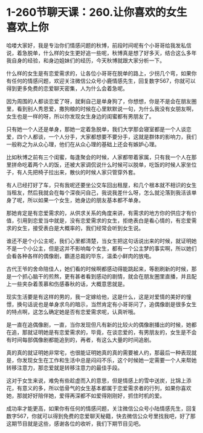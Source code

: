 # 1-260节聊天课：260.让你喜欢的女生喜欢上你

哈喽大家好，我是专治你们情感问题的秋博，前段时间呢有个小哥哥给我发私信说，着急脱单，什么样的女生更好追一些呢，秋博真是想了好多天，结合这么多年我自身的经验，和身边姐妹们的经历，今天秋博就跟大家分析一下。

什么样的女生是有恋爱需求的，让各位小哥哥在脱单的路上，少拐几个弯，如果你有任何的情感问题，欢迎关注微信公众号小鹿情感先生，回复数字567，你就可以得到更多免费的恋爱聊天密集，人为什么会着急呢。

因为周围的人都谈恋爱了呀，就剩自己是单身狗了，你想想，你是不是会在朋友圈里，看到别人秀恩爱，撒狗粮的时候在心里默默说一句，为什么我没有女朋友啊，女生也是一样的呀，所以你发现女生身边的闺蜜都有男朋友了。

只有她一个人还是单身，那她一定着急脱单，我们大学那会寝室都是一个人谈恋爱，四个人都谈，一个人分手，大家都想要不要分手，这就是群体的影响力，我们一般称之为从众心理，他们在从众心理的基础上还会有嫉妒心理。

比如秋博之前有三个闺蜜，每逢聚会的时候，人家都带着家属，只有我一个人在那里拼命吃着两个人的饭，还被大家调侃说什么时候可以脱单，吃饭的时候人家坐位子，有人先把椅子拉出来，散伙的时候人家只管穿外套。

有人已经打好了车，只有我呢还要坐公交车回出租屋，和几个根本就不相识的女生当租友，然后我就会在每个深夜问自己，我说我差什么呀，怎么就沦落到我活该单身了呢，所以如果一个女生，她身边的朋友基本都不单身。

那她肯定是有恋爱需求的，从供求关系的角度来讲，有需求的地方你的供应才有价值，引用到恋爱当中就是，没有恋爱需求的女生，拒绝表白是看心情的，有恋爱需求的女生，接受表白是大概率的，我们经常会听到女生说。

谁还不是个小公主呢，我们心里都清楚，当女生把这句话说出来的时候，就证明她不是一个小公主，但是这并不影响每个女生，都有一个公主梦的事实啊，所以她们会看各种各样的偶像剧，霸道总裁的毕东，温柔小鲜肉的放电。

古代王爷的舍命陪佳人，她们看的时候啊都感动得能跳起来，等剧刷新的时候，那是一个抓心脑干的煎熬，更有甚者看到感动的剧情，就会在朋友圈里直播，并且配上一些夹杂着羡慕和伤感春秋的话，大概意思就是。

现实生活要是有这样的男的，我一定嫁给他，这是什么，这是对爱情的美好的憧憬，换句话说也是单身求鸟的暗示，当然肯定有小哥哥问了，追偶像剧是很多女生的特点啊，这怎么确定她是否有恋爱需求呢，认真听哦。

是一直在追偶像剧，一直，当你发现但凡有新的比较火的偶像剧播出的时候，她都在追，那就证明她是有恋爱需求的，毕竟，在谈恋爱的，有男朋友的，女生是不会有时间每部偶像剧都能追到的，再者，有这么大量的时间追剧。

真的真的就证明她非常宅，也很能证明她真的真的需要被人约，那最后一种表现就是，你发现女生在工作和生活中总是闷闷不乐，这个时候她一定需要一个人来帮她转移注意力，那恋爱就是转移注意力的最佳手段。

这对于女生来说，难免有些趁虚而入的意思，但是情感上的雪中送炭，比锦上添花，有意义的多，所以低骨气的女生基本都属于恋爱需求者的行列，如果你喜欢她，那就好好陪伴她，爱得再深都不如爱得刚刚好，抓住时机的爱。

成功率才能更高，如果你有任何的情感问题，关注微信公众号小陆情感先生，回复数字567，你就可以得到免费的恋爱聊天秘籍，快去微信公众号里找我吧，好了那这期节目就是这些，感谢各位的收听，我们下期节目见吧。

